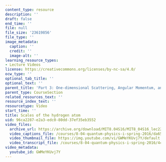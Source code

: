 ```yaml
---
content_type: resource
description: ''
draft: false
end_time: ''
file: null
file_size: '23619856'
file_type: ''
image_metadata:
  caption: ''
  credit: ''
  image-alt: ''
learning_resource_types:
- Lecture Videos
license: https://creativecommons.org/licenses/by-nc-sa/4.0/
ocw_type: ''
optional_tab_title: ''
optional_text: ''
parent_title: 'Part 3: One-dimensional Scattering, Angular Momentum, and Central Potentials'
parent_type: CourseSection
related_resources_text: ''
resource_index_text: ''
resourcetype: Video
start_time: ''
title: Scales of the hydrogen atom
uid: 96ca2287-e2a3-edc0-80dd-37ef35eb3552
video_files:
  archive_url: https://archive.org/download/MIT8.04S16/MIT8_04S16_lec22_s2_300k.mp4
  video_captions_file: /courses/8-04-quantum-physics-i-spring-2016/da65e29fe0fc57938b96f3403066946d_GWMeYKUvj7Y.vtt
  video_thumbnail_file: https://img.youtube.com/vi/GWMeYKUvj7Y/default.jpg
  video_transcript_file: /courses/8-04-quantum-physics-i-spring-2016/4c8d838dc645a811b2494e85bd76aff3_GWMeYKUvj7Y.pdf
video_metadata:
  youtube_id: GWMeYKUvj7Y
---
```

